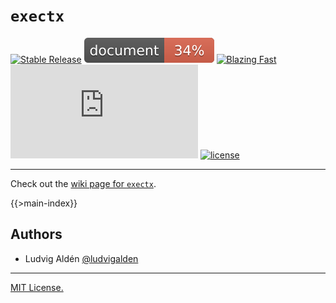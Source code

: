 # `exectx`

[![Stable Release](https://img.shields.io/npm/v/exectx.svg)](https://npm.im/exectx)
[![Documentation](https://github.com/ludvigalden/exectx/blob/main/docs/coverage.svg)](https://github.com/ludvigalden/exectx/wiki)
[![Blazing Fast](https://badgen.now.sh/badge/speed/blazing/green)](https://npm.im/exectx)
[![gzip size](http://img.badgesize.io/https://unpkg.com/exectx@latest/dist/exectx.umd.min.js?compression=gzip)](https://unpkg.com/exectx@latest/dist/exectx.umd.min.js)
[![license](https://badgen.now.sh/badge/license/MIT)](./LICENSE)

---

Check out the [wiki page for `exectx`](https://github.com/ludvigalden/exectx/wiki/exectx).

{{>main-index}}

## Authors

- Ludvig Aldén [@ludvigalden](https://github.com/ludvigalden)

---

[MIT License.](https://github.com/ludvigalden/exectx/blob/main/LICENSE)
